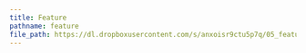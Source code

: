 ```yaml
---
title: Feature
pathname: feature
file_path: https://dl.dropboxusercontent.com/s/anxoisr9ctu5p7q/05_feature.mp3?dl=0
---
```

